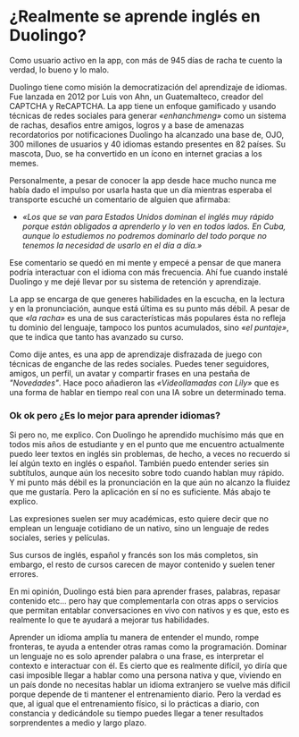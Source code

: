 # ¿Realmente se aprende inglés en Duolingo? 

Como usuario activo en la app, con más de 945 días de racha te cuento la verdad, lo bueno y lo malo. 

Duolingo tiene como misión la democratización del aprendizaje de idiomas. Fue lanzada en 2012 por Luis von Ahn, un Guatemalteco, creador del CAPTCHA y ReCAPTCHA. La app tiene un enfoque gamificado y usando técnicas de redes sociales para generar _«enhanchmeng»_ como un sistema de rachas, desafios entre amigos, logros y a base de amenazas recordatorios por notificaciones Duolingo ha alcanzado una base de, OJO, 300 millones de usuarios y 40 idiomas estando presentes en 82 países. Su mascota, Duo, se ha convertido en un ícono en internet gracias a los memes.

Personalmente, a pesar de conocer la app desde hace mucho nunca me había dado el impulso por usarla hasta que un día mientras esperaba el transporte escuché un comentario de alguien que afirmaba: 

- _«Los que se van para Estados Unidos dominan el inglés muy rápido porque están obligados a aprenderlo y lo ven en todos lados. En Cuba, aunque lo estudiemos no podremos dominarlo del todo porque no tenemos la necesidad de usarlo en el día a día.»_

Ese comentario se quedó en mi mente y empecé a pensar de que manera podría interactuar con el idioma con más frecuencia. Ahí fue cuando instalé Duolingo y me dejé llevar por su sistema de retención y aprendizaje. 

La app se encarga de que generes habilidades en la escucha, en la lectura y en la pronunciación, aunque está última es su punto más débil. A pesar de que _«la racha»_ es una de sus características más populares ésta no refleja tu dominio del lenguaje, tampoco los puntos acumulados, sino _«el puntaje»_, que te indica que tanto has avanzado su curso.

Como dije antes, es una app de aprendizaje disfrazada de juego con técnicas de enganche de las redes sociales. Puedes tener seguidores, amigos, un perfil, un avatar y compartir frases en una pestaña de _"Novedades"_. Hace poco añadieron las _«Videollamadas con Lily»_ que es una forma de hablar en tiempo real con una IA sobre un determinado tema.

### Ok ok pero ¿Es lo mejor para aprender idiomas?

Si pero no, me explico. Con Duolingo he aprendido muchísimo más que en todos mis años de estudiante y en el punto que me encuentro actualmente puedo leer textos en inglés sin problemas, de hecho, a veces no recuerdo si leí algún texto en inglés o español. También puedo entender series sin subtítulos, aunque aún los necesito sobre todo cuando hablan muy rápido. Y mi punto más débil es la pronunciación en la que aún no alcanzo la fluidez que me gustaría. Pero la aplicación en sí no es suficiente. Más abajo te explico.

Las expresiones suelen ser muy académicas, esto quiere decir que no emplean un lenguaje cotidiano de un nativo, sino un lenguaje de redes sociales, series y películas. 

Sus cursos de inglés, español y francés son los más completos, sin embargo, el resto de cursos carecen de mayor contenido y suelen tener errores.

En mi opinión, Duolingo está bien para aprender frases, palabras, repasar contenido etc... pero hay que complementarla con otras apps o servicios que permitan entablar conversaciones en vivo con nativos y es que, esto es realmente lo que te ayudará a mejorar tus habilidades.

Aprender un idioma amplía tu manera de entender el mundo, rompe fronteras, te ayuda a entender otras ramas como la programación. Dominar un lenguaje no es solo aprender palabra o una frase, es interpretar el contexto e interactuar con él. Es cierto que es realmente difícil, yo diría que casi imposible llegar a hablar como una persona nativa y que, viviendo en un país donde no necesitas hablar un idioma extranjero se vuelve más díficil porque depende de ti mantener el entrenamiento diario. Pero la verdad es que, al igual que el entrenamiento físico, si lo prácticas a diario, con constancia y dedicándole su tiempo puedes llegar a tener resultados sorprendentes a medio y largo plazo.